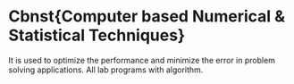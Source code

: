 # Cbnst{Computer based Numerical & Statistical Techniques}
It is used to optimize the performance and minimize the error in problem solving applications.
All lab programs with algorithm.
